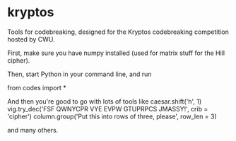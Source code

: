 # kryptos
Tools for codebreaking, designed for the Kryptos codebreaking competition hosted by CWU.

First, make sure you have numpy installed (used for matrix stuff for the Hill cipher).

Then, start Python in your command line, and run

from codes import *

And then you're good to go with lots of tools like
  caesar.shift('h', 1)
  vig.try_dec('FSF QWNYCPR VYE EVPW GTUPRPCS JMASSY!', crib = 'cipher')
  column.group('Put this into rows of three, please', row_len = 3)
  
and many others.
